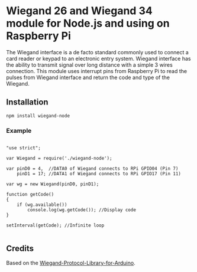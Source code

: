 # Wiegand 26 and Wiegand 34 module for Node.js and using on Raspberry Pi
The Wiegand interface is a de facto standard commonly used to connect a card reader or keypad to an electronic entry system. 
Wiegand interface has the ability to transmit signal over long distance with a simple 3 wires connection. 
This module uses interrupt pins from Raspberry Pi to read the pulses from Wiegand interface and return the code and type of the Wiegand.

## Installation 

	npm install wiegand-node
    
### Example
<pre><code>
"use strict";

var Wiegand = require('./wiegand-node');

var pinD0 = 4,  //DATA0 of Wiegand connects to RPi GPIO04 (Pin 7)
    pinD1 = 17; //DATA1 of Wiegand connects to RPi GPIO17 (Pin 11)

var wg = new Wiegand(pinD0, pinD1);

function getCode()
{
    if (wg.available())
        console.log(wg.getCode()); //Display code
}

setInterval(getCode); //Infinite loop

</code></pre>

## Credits

Based on the [Wiegand-Protocol-Library-for-Arduino](https://github.com/monkeyboard/Wiegand-Protocol-Library-for-Arduino).
